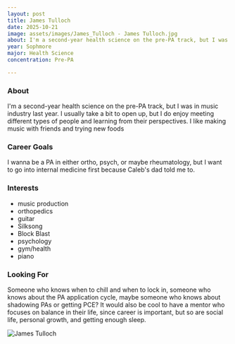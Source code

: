 ```yaml
---
layout: post
title: James Tulloch
date: 2025-10-21
image: assets/images/James_Tulloch - James Tulloch.jpg
about: I'm a second-year health science on the pre-PA track, but I was in music industry last year. I usually take a bit to open up, but I do enjoy meeting different types of people and learning from their perspectives. I like making music with friends and trying new foods
year: Sophmore
major: Health Science
concentration: Pre-PA

---
```


### About

I'm a second-year health science on the pre-PA track, but I was in music industry last year. I usually take a bit to open up, but I do enjoy meeting different types of people and learning from their perspectives. I like making music with friends and trying new foods

### Career Goals

I wanna be a PA in either ortho, psych, or maybe rheumatology, but I want to go into internal medicine first because Caleb's dad told me to.

### Interests

- music production
- orthopedics
- guitar
- Silksong
- Block Blast
- psychology
- gym/health
- piano

### Looking For

Someone who knows when to chill and when to lock in, someone who knows about the PA application cycle, maybe someone who knows about shadowing PAs or getting PCE? It would also be cool to have a mentor who focuses on balance in their life, since career is important, but so are social life, personal growth, and getting enough sleep.
<div class="text-center my-5">
    <img src="https://sase-drexel.github.io/mentorship-2025/assets/images/James_Tulloch - James Tulloch.jpg" alt="James Tulloch" class="rounded post-img" />
</div>
